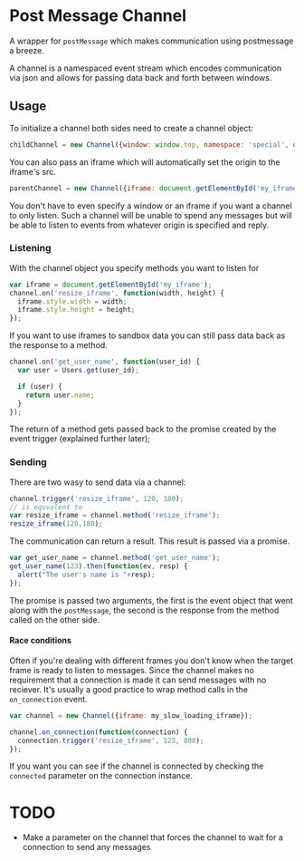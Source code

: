 Post Message Channel
====================

A wrapper for `postMessage` which makes communication using postmessage a breeze.

A channel is a namespaced event stream which encodes communication via json and allows
for passing data back and forth between windows.

## Usage

To initialize a channel both sides need to create a channel object:

```js
childChannel = new Channel({window: window.top, namespace: 'special', origin: 'http://parent.dev'});
```

You can also pass an iframe which will automatically set the origin to the iframe's src.

```js
parentChannel = new Channel({iframe: document.getElementById('my_iframe'), namespace: 'special'});
```

You don't have to even specify a window or an iframe if you want a channel to only listen.
Such a channel will be unable to spend any messages but will be able to listen to events from
whatever origin is specified and reply.

### Listening

With the channel object you specify methods you want to listen for

```js
var iframe = document.getElementById('my_iframe');
channel.on('resize_iframe', function(width, height) {
  iframe.style.width = width;
  iframe.style.height = height;
});
```

If you want to use iframes to sandbox data you can still pass data back as the response to a
method.

```js
channel.on('get_user_name', function(user_id) {
  var user = Users.get(user_id);

  if (user) {
    return user.name;
  }
});
```

The return of a method gets passed back to the promise created by the event trigger
(explained further later);

### Sending

There are two wasy to send data via a channel:

```js
channel.trigger('resize_iframe', 120, 180);
// is equvalent to
var resize_iframe = channel.method('resize_iframe');
resize_iframe(120,180);
```

The communication can return a result. This result is passed via a promise.

```js
var get_user_name = channel.method('get_user_name');
get_user_name(123).then(function(ev, resp) {
  alert("The user's name is "+resp);
});
```

The promise is passed two arguments, the first is the event object that went along with
the `postMessage`, the second is the response from the method called on the other side.

#### Race conditions

Often if you're dealing with different frames you don't know when the target frame is ready
to listen to messages. Since the channel makes no requirement that a connection is made it
can send messages with no reciever. It's usually a good practice to wrap method calls in the
`on_connection` event.

```js
var channel = new Channel({iframe: my_slow_loading_iframe});

channel.on_connection(function(connection) {
  connection.trigger('resize_iframe', 123, 808);
});
```

If you want you can see if the channel is connected by checking the `connected` parameter on
the connection instance.


TODO
======

* Make a parameter on the channel that forces the channel to wait for a connection to send
any messages